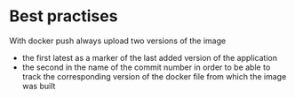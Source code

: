 # Best practises

With docker push always upload two versions of the image

- the first latest as a marker of the last added version of the application
- the second in the name of the commit number in order to be able to track the corresponding version of the docker file from which the image was built